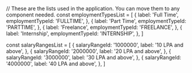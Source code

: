 // These are the lists used in the application. You can move them to any component needed. const employmentTypesList = [ { label: 'Full Time', employmentTypeId: 'FULLTIME', }, { label: 'Part Time', employmentTypeId: 'PARTTIME', }, { label: 'Freelance', employmentTypeId: 'FREELANCE', }, { label: 'Internship', employmentTypeId: 'INTERNSHIP', }, ]

const salaryRangesList = [ { salaryRangeId: '1000000', label: '10 LPA and above', }, { salaryRangeId: '2000000', label: '20 LPA and above', }, { salaryRangeId: '3000000', label: '30 LPA and above', }, { salaryRangeId: '4000000', label: '40 LPA and above', }, ]
